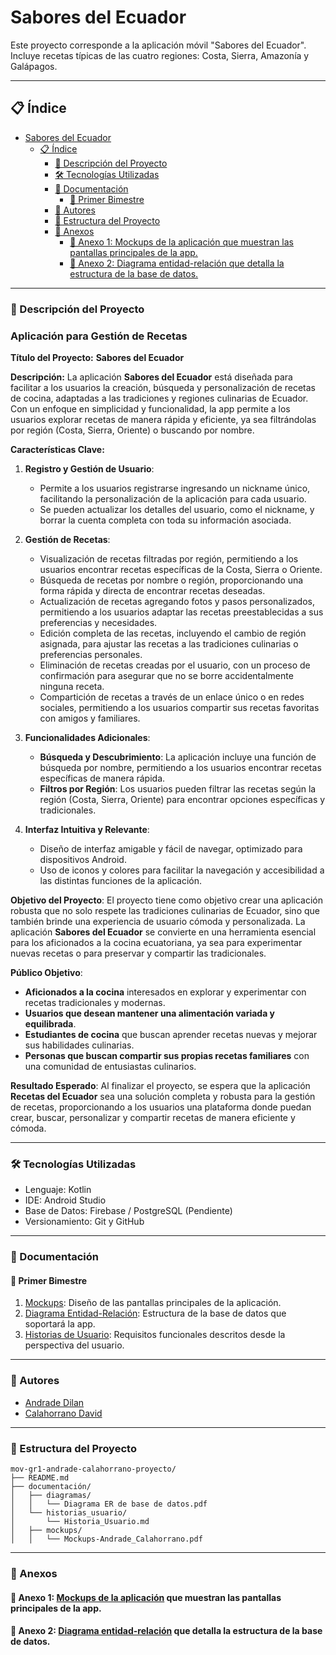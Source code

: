 # Sabores del Ecuador
Este proyecto corresponde a la aplicación móvil "Sabores del Ecuador". Incluye recetas típicas de las cuatro regiones: Costa, Sierra, Amazonía y Galápagos.

---

## 📋 Índice
- [Sabores del Ecuador](#sabores-del-ecuador)
  - [📋 Índice](#-índice)
    - [📖 Descripción del Proyecto](#-descripción-del-proyecto)
    - [🛠️ Tecnologías Utilizadas](#️-tecnologías-utilizadas)
    - [📄 Documentación](#-documentación)
      - [📑 Primer Bimestre](#-primer-bimestre)
    - [👥 Autores](#-autores)
    - [📂 Estructura del Proyecto](#-estructura-del-proyecto)
    - [📎 Anexos](#-anexos)
      - [📌 Anexo 1: Mockups de la aplicación que muestran las pantallas principales de la app.](#-anexo-1-mockups-de-la-aplicación-que-muestran-las-pantallas-principales-de-la-app)
      - [📌 Anexo 2: Diagrama entidad-relación que detalla la estructura de la base de datos.](#-anexo-2-diagrama-entidad-relación-que-detalla-la-estructura-de-la-base-de-datos)
<!-- 


 -->

---

### 📖 Descripción del Proyecto

### **Aplicación para Gestión de Recetas**

**Título del Proyecto:** **Sabores del Ecuador**

**Descripción:**
La aplicación **Sabores del Ecuador** está diseñada para facilitar a los usuarios la creación, búsqueda y personalización de recetas de cocina, adaptadas a las tradiciones y regiones culinarias de Ecuador. Con un enfoque en simplicidad y funcionalidad, la app permite a los usuarios explorar recetas de manera rápida y eficiente, ya sea filtrándolas por región (Costa, Sierra, Oriente) o buscando por nombre.

**Características Clave:**
1. **Registro y Gestión de Usuario**:
   - Permite a los usuarios registrarse ingresando un nickname único, facilitando la personalización de la aplicación para cada usuario.
   - Se pueden actualizar los detalles del usuario, como el nickname, y borrar la cuenta completa con toda su información asociada.
   
2. **Gestión de Recetas**:
   - Visualización de recetas filtradas por región, permitiendo a los usuarios encontrar recetas específicas de la Costa, Sierra o Oriente.
   - Búsqueda de recetas por nombre o región, proporcionando una forma rápida y directa de encontrar recetas deseadas.
   - Actualización de recetas agregando fotos y pasos personalizados, permitiendo a los usuarios adaptar las recetas preestablecidas a sus preferencias y necesidades.
   - Edición completa de las recetas, incluyendo el cambio de región asignada, para ajustar las recetas a las tradiciones culinarias o preferencias personales.
   - Eliminación de recetas creadas por el usuario, con un proceso de confirmación para asegurar que no se borre accidentalmente ninguna receta.
   - Compartición de recetas a través de un enlace único o en redes sociales, permitiendo a los usuarios compartir sus recetas favoritas con amigos y familiares.

3. **Funcionalidades Adicionales**:
   - **Búsqueda y Descubrimiento**: La aplicación incluye una función de búsqueda por nombre, permitiendo a los usuarios encontrar recetas específicas de manera rápida.
   - **Filtros por Región**: Los usuarios pueden filtrar las recetas según la región (Costa, Sierra, Oriente) para encontrar opciones específicas y tradicionales.
   
4. **Interfaz Intuitiva y Relevante**:
   - Diseño de interfaz amigable y fácil de navegar, optimizado para dispositivos Android.
   - Uso de iconos y colores para facilitar la navegación y accesibilidad a las distintas funciones de la aplicación.

**Objetivo del Proyecto**:
El proyecto tiene como objetivo crear una aplicación robusta que no solo respete las tradiciones culinarias de Ecuador, sino que también brinde una experiencia de usuario cómoda y personalizada. La aplicación **Sabores del Ecuador** se convierte en una herramienta esencial para los aficionados a la cocina ecuatoriana, ya sea para experimentar nuevas recetas o para preservar y compartir las tradicionales.

**Público Objetivo**:
- **Aficionados a la cocina** interesados en explorar y experimentar con recetas tradicionales y modernas.
- **Usuarios que desean mantener una alimentación variada y equilibrada**.
- **Estudiantes de cocina** que buscan aprender recetas nuevas y mejorar sus habilidades culinarias.
- **Personas que buscan compartir sus propias recetas familiares** con una comunidad de entusiastas culinarios.

**Resultado Esperado**:
Al finalizar el proyecto, se espera que la aplicación **Recetas del Ecuador** sea una solución completa y robusta para la gestión de recetas, proporcionando a los usuarios una plataforma donde puedan crear, buscar, personalizar y compartir recetas de manera eficiente y cómoda.


---

### 🛠️ Tecnologías Utilizadas
- Lenguaje: Kotlin
- IDE: Android Studio
- Base de Datos: Firebase / PostgreSQL (Pendiente)
- Versionamiento: Git y GitHub

---

### 📄 Documentación
#### 📑 Primer Bimestre
1. [Mockups](documentacion/mockups/Mockups-Andrade_Calahorrano.pdf): Diseño de las pantallas principales de la aplicación.
2. [Diagrama Entidad-Relación](documentacion/diagramas/Diagrama%20ER%20de%20base%20de%20datos.pdf): Estructura de la base de datos que soportará la app.
3. [Historias de Usuario](documentacion/historias_usuarios/Historia_Usuario.md): Requisitos funcionales descritos desde la perspectiva del usuario.

<!-- #### 🚀 Segundo Bimestre -->

---

### 👥 Autores
- [Andrade Dilan](https://github.com/DilanAndrade007)
- [Calahorrano David](https://github.com/DevTDavicho)

---

### 📂 Estructura del Proyecto

```plaintext
mov-gr1-andrade-calahorrano-proyecto/
├── README.md
├── documentación/
│   ├── diagramas/
│   │   └── Diagrama ER de base de datos.pdf
│   └── historias_usuario/
│       └── Historia_Usuario.md
│   ├── mockups/
│   │   └── Mockups-Andrade_Calahorrano.pdf
```

---

### 📎 Anexos
#### 📌 Anexo 1: [Mockups de la aplicación](https://www.figma.com/proto/E8mU8C5zzF4MmL4pPSbcib/Mockups-Andrade_Calahorrano?node-id=62-2&node-type=canvas&t=0BizFTZlPV9zfQfI-1&scaling=scale-down&content-scaling=fixed&page-id=0%3A1&starting-point-node-id=10%3A5) que muestran las pantallas principales de la app.
#### 📌 Anexo 2: [Diagrama entidad-relación](https://lucid.app/lucidchart/fc3c0583-50c2-4a49-aeee-1467742b36a6/edit?viewport_loc=-501%2C-450%2C5120%2C2388%2C0_0&invitationId=inv_3b65949a-7f4e-4060-8cfb-0beafcd4c02d) que detalla la estructura de la base de datos.